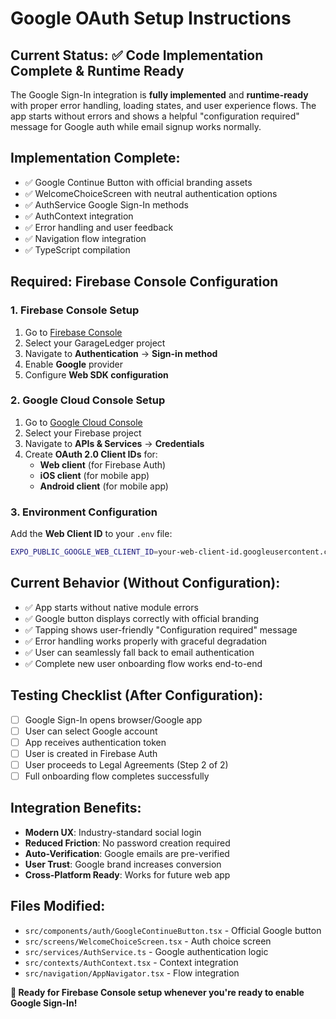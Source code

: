 # Google OAuth Setup Instructions

## Current Status: ✅ Code Implementation Complete & Runtime Ready

The Google Sign-In integration is **fully implemented** and **runtime-ready** with proper error handling, loading states, and user experience flows. The app starts without errors and shows a helpful "configuration required" message for Google auth while email signup works normally.

## Implementation Complete:
- ✅ Google Continue Button with official branding assets
- ✅ WelcomeChoiceScreen with neutral authentication options  
- ✅ AuthService Google Sign-In methods
- ✅ AuthContext integration
- ✅ Error handling and user feedback
- ✅ Navigation flow integration
- ✅ TypeScript compilation

## Required: Firebase Console Configuration

### 1. **Firebase Console Setup**
1. Go to [Firebase Console](https://console.firebase.google.com/)
2. Select your GarageLedger project
3. Navigate to **Authentication** → **Sign-in method**
4. Enable **Google** provider
5. Configure **Web SDK configuration**

### 2. **Google Cloud Console Setup**  
1. Go to [Google Cloud Console](https://console.cloud.google.com/)
2. Select your Firebase project
3. Navigate to **APIs & Services** → **Credentials**
4. Create **OAuth 2.0 Client IDs** for:
   - **Web client** (for Firebase Auth)
   - **iOS client** (for mobile app)
   - **Android client** (for mobile app)

### 3. **Environment Configuration**
Add the **Web Client ID** to your `.env` file:
```bash
EXPO_PUBLIC_GOOGLE_WEB_CLIENT_ID=your-web-client-id.googleusercontent.com
```

## Current Behavior (Without Configuration):
- ✅ App starts without native module errors
- ✅ Google button displays correctly with official branding
- ✅ Tapping shows user-friendly "Configuration required" message  
- ✅ Error handling works properly with graceful degradation
- ✅ User can seamlessly fall back to email authentication
- ✅ Complete new user onboarding flow works end-to-end

## Testing Checklist (After Configuration):
- [ ] Google Sign-In opens browser/Google app
- [ ] User can select Google account
- [ ] App receives authentication token
- [ ] User is created in Firebase Auth
- [ ] User proceeds to Legal Agreements (Step 2 of 2)
- [ ] Full onboarding flow completes successfully

## Integration Benefits:
- **Modern UX**: Industry-standard social login
- **Reduced Friction**: No password creation required
- **Auto-Verification**: Google emails are pre-verified
- **User Trust**: Google brand increases conversion
- **Cross-Platform Ready**: Works for future web app

## Files Modified:
- `src/components/auth/GoogleContinueButton.tsx` - Official Google button
- `src/screens/WelcomeChoiceScreen.tsx` - Auth choice screen
- `src/services/AuthService.ts` - Google authentication logic  
- `src/contexts/AuthContext.tsx` - Context integration
- `src/navigation/AppNavigator.tsx` - Flow integration

**🎯 Ready for Firebase Console setup whenever you're ready to enable Google Sign-In!**